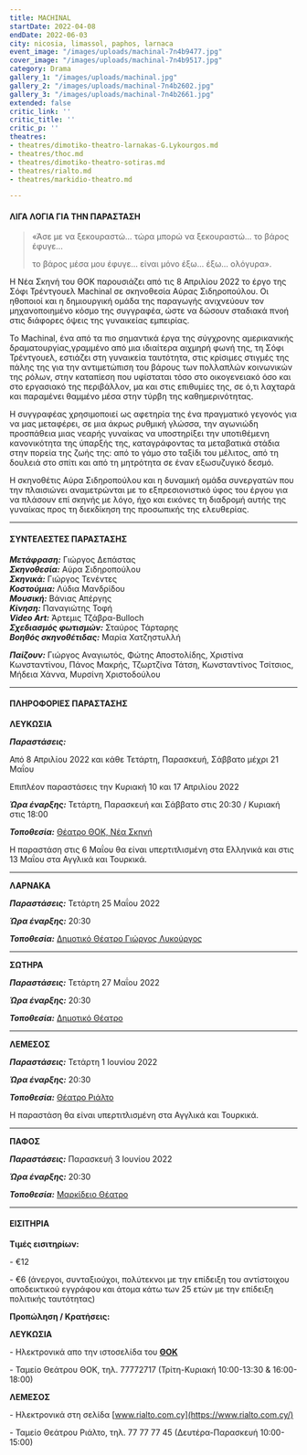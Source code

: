 ```yaml
---
title: MACHINAL
startDate: 2022-04-08
endDate: 2022-06-03
city: nicosia, limassol, paphos, larnaca
event_image: "/images/uploads/machinal-7n4b9477.jpg"
cover_image: "/images/uploads/machinal-7n4b9517.jpg"
category: Drama
gallery_1: "/images/uploads/machinal.jpg"
gallery_2: "/images/uploads/machinal-7n4b2602.jpg"
gallery_3: "/images/uploads/machinal-7n4b2661.jpg"
extended: false
critic_link: ''
critic_title: ''
critic_p: ''
theatres:
- theatres/dimotiko-theatro-larnakas-G.Lykourgos.md
- theatres/thoc.md
- theatres/dimotiko-theatro-sotiras.md
- theatres/rialto.md
- theatres/markidio-theatro.md

---
```

#### ΛΙΓΑ ΛΟΓΙΑ ΓΙΑ ΤΗΝ ΠΑΡΑΣΤΑΣΗ

> «Άσε με να ξεκουραστώ... τώρα μπορώ να ξεκουραστώ... το βάρος έφυγε...
>
> το βάρος μέσα μου έφυγε... είναι μόνο έξω... έξω... ολόγυρα».

Η Νέα Σκηνή του ΘΟΚ παρουσιάζει από τις 8 Απριλίου 2022 το έργο της Σόφι Τρέντγουελ Machinal σε σκηνοθεσία Αύρας Σιδηροπούλου. Οι ηθοποιοί και η δημιουργική ομάδα της παραγωγής ανιχνεύουν τον μηχανοποιημένο κόσμο της συγγραφέα, ώστε να δώσουν σταδιακά πνοή στις διάφορες όψεις της γυναικείας εμπειρίας.

Το Machinal, ένα από τα πιο σημαντικά έργα της σύγχρονης αμερικανικής δραματουργίας,γραμμένο από μια ιδιαίτερα αιχμηρή φωνή της, τη Σόφι Τρέντγουελ, εστιάζει στη γυναικεία ταυτότητα, στις κρίσιμες στιγμές της πάλης της για την αντιμετώπιση του βάρους των πολλαπλών κοινωνικών της ρόλων, στην καταπίεση που υφίσταται τόσο στο οικογενειακό όσο και στο εργασιακό της περιβάλλον, μα και στις επιθυμίες της, σε ό,τι λαχταρά και παραμένει θαμμένο μέσα στην τύρβη της καθημερινότητας.

Η συγγραφέας χρησιμοποιεί ως αφετηρία της ένα πραγματικό γεγονός για να μας μεταφέρει, σε μια άκρως ρυθμική γλώσσα, την αγωνιώδη προσπάθεια μιας νεαρής γυναίκας να υποστηρίξει την υποτιθέμενη κανονικότητα της ύπαρξής της, καταγράφοντας τα μεταβατικά στάδια στην πορεία της ζωής της: από το γάμο στο ταξίδι του μέλιτος, από τη δουλειά στο σπίτι και από τη μητρότητα σε έναν εξωσυζυγικό δεσμό.

Η σκηνοθέτις Αύρα Σιδηροπούλου και η δυναμική ομάδα συνεργατών που την πλαισιώνει αναμετρώνται με το εξπρεσιονιστικό ύφος του έργου για να πλάσουν επί σκηνής με λόγο, ήχο και εικόνες τη διαδρομή αυτής της γυναίκας προς τη διεκδίκηση της προσωπικής της ελευθερίας.

***

#### ΣΥΝΤΕΛΕΣΤΕΣ ΠΑΡΑΣΤΑΣΗΣ

**_Μετάφραση:_**  Γιώργος Δεπάστας  
**_Σκηνοθεσία:_** Αύρα Σιδηροπούλου  
**_Σκηνικά:_** Γιώργος Τενέντες  
**_Κοστούμια:_** Λύδια Μανδρίδου  
**_Μουσική:_** Βάνιας Απέργης  
**_Κίνηση:_** Παναγιώτης Τοφή  
**_Video Art:_** Άρτεμις Τζάβρα-Bulloch  
**_Σχεδιασμός φωτισμών:_** Σταύρος Τάρταρης  
**_Βοηθός σκηνοθέτιδας:_** Μαρία Χατζηστυλλή

**_Παίζουν:_** Γιώργος Αναγιωτός, Φώτης Αποστολίδης, Χριστίνα Κωνσταντίνου, Πάνος Μακρής, Τζωρτζίνα Τάτση, Κωνσταντίνος Τσίτσιος, Μήδεια Χάννα, Μυρσίνη Χριστοδούλου

***

#### ΠΛΗΡΟΦΟΡΙΕΣ ΠΑΡΑΣΤΑΣΗΣ

**ΛΕΥΚΩΣΙΑ**

**_Παραστάσεις:_**

Από 8 Απριλίου 2022 και κάθε Τετάρτη, Παρασκευή, Σάββατο μέχρι 21 Μαΐου

Επιπλέον παραστάσεις την Κυριακή 10 και 17 Απριλίου 2022

**_Ώρα έναρξης:_** Τετάρτη, Παρασκευή και Σάββατο στις 20:30 / Κυριακή στις 18:00

**_Τοποθεσία:_** [Θέατρο ΘΟΚ, Νέα Σκηνή](https://www.google.gr/maps/place/%CE%94%CE%B7%CE%BC%CE%BF%CF%84%CE%B9%CE%BA%CF%8C+%CE%98%CE%AD%CE%B1%CF%84%CF%81%CE%BF+%CE%9B%CE%B5%CF%85%CE%BA%CF%89%CF%83%CE%AF%CE%B1%CF%82/@35.1726385,33.3531332,17z/data=!3m1!4b1!4m5!3m4!1s0x14de17519633b289:0xf4e085228ec10fda!8m2!3d35.1726385!4d33.3553219?hl=el)

Η παραστάση στις 6 Μαΐου θα είναι υπερτιτλισμένη στα Ελληνικά και στις 13 Μαΐου στα Αγγλικά και Τουρκικά.

***

**ΛΑΡΝΑΚΑ**

**_Παραστάσεις:_** Τετάρτη 25 Μαΐου 2022

**_Ώρα έναρξης:_** 20:30

**_Τοποθεσία:_** [Δημοτικό Θέατρο Γιώργος Λυκούργος](https://www.google.com/maps/place/%CE%94%CE%B7%CE%BC%CE%BF%CF%84%CE%B9%CE%BA%CE%BF+%CE%98%CE%B5%CE%B1%CF%84%CF%81%CE%BF+%CE%9B%CE%B1%CF%81%CE%BD%CE%B1%CE%BA%CE%B1%CF%82/@34.9160535,33.6242074,17z/data=!3m1!4b1!4m5!3m4!1s0x14e08357d0583743:0x9596f1dd1e03bce6!8m2!3d34.9160535!4d33.6263961 "Δημοτικό Θέατρο Λάρνακας")

***

**ΣΩΤΗΡΑ**

**_Παραστάσεις:_** Τετάρτη 27 Μαΐου 2022

**_Ώρα έναρξης:_** 20:30

**_Τοποθεσία:_** [Δημοτικό Θέατρο](https://www.google.gr/maps/place/%CE%94%CE%B7%CE%BC%CE%BF%CF%84%CE%B9%CE%BA%CF%8C+%CE%98%CE%AD%CE%B1%CF%84%CF%81%CE%BF+%CE%A3%CF%89%CF%84%CE%AE%CF%81%CE%B1%CF%82/@35.0261659,33.9514232,17z/data=!3m1!4b1!4m5!3m4!1s0x14dfcf6d58fae7bb:0x194eaf2efa64d0d8!8m2!3d35.0261659!4d33.9536119?hl=el)

***

**ΛΕΜΕΣΟΣ**

**_Παραστάσεις:_** Τετάρτη 1 Ιουνίου 2022

**_Ώρα έναρξης:_** 20:30

**_Τοποθεσία:_** [Θέατρο Ριάλτο](https://www.google.gr/maps/place/%CE%98%CE%AD%CE%B1%CF%84%CF%81%CE%BF+%CE%A1%CE%B9%CE%AC%CE%BB%CF%84%CE%BF/@34.6795049,33.0434696,17z/data=!3m1!4b1!4m5!3m4!1s0x14e7331ab1ec9197:0xdf6e42bed1d077b1!8m2!3d34.6795049!4d33.0456583?hl=el)

Η παραστάση θα είναι υπερτιτλισμένη στα Αγγλικά και Τουρκικά.

***

**ΠΑΦΟΣ**

**_Παραστάσεις:_** Παρασκευή 3 Ιουνίου 2022

**_Ώρα έναρξης:_** 20:30

**_Τοποθεσία:_** [Μαρκίδειο Θέατρο](https://www.google.com/maps/place/Markideio+Theatre/@34.7781598,32.4210447,17z/data=!3m1!4b1!4m5!3m4!1s0x14e706f5450bd66d:0x68a598c2c5136439!8m2!3d34.7781101!4d32.4232146 "Μαρκίδειο Θέατρο")

***

#### ΕΙΣΙΤΗΡΙΑ

**Τιμές εισιτηρίων:**

\- €12

\- €6 (άνεργοι, συνταξιούχοι, πολύτεκνοι με την επίδειξη του αντίστοιχου αποδεικτικού εγγράφου και άτομα κάτω των 25 ετών με την επίδειξη πολιτικής ταυτότητας)

**Προπώληση / Κρατήσεις:**

**ΛΕΥΚΩΣΙΑ**

\- Ηλεκτρονικά απο την ιστοσελίδα του [**ΘΟΚ**](https://www.thoc.org.cy/event/filoymena-martoyrano,4685,229,el,shows "ΘΟΚ")

\- Ταμείο Θεάτρου ΘΟΚ, τηλ. 77772717 (Τρίτη-Κυριακή 10:00-13:30 & 16:00-18:00)

**ΛΕΜΕΣΟΣ**

\- Ηλεκτρονικά στη σελίδα [www.rialto.com.cy](https://www.rialto.com.cy/)

\- Ταμείο Θεάτρου Ριάλτο, τηλ. 77 77 77 45 (Δευτέρα-Παρασκευή 10:00-15:00)